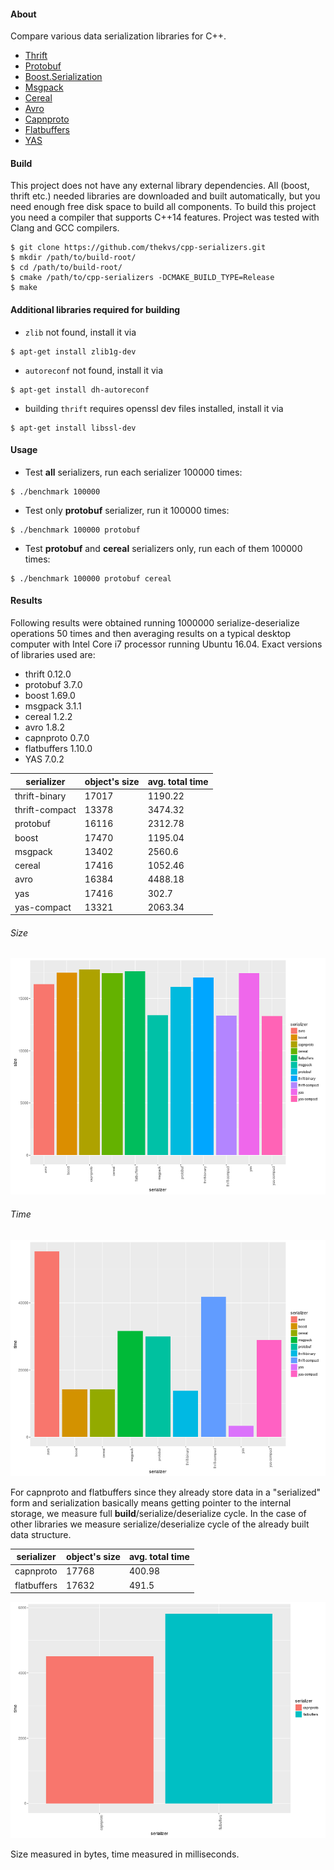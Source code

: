 #### About

Compare various data serialization libraries for C++.

* [Thrift](http://thrift.apache.org/)
* [Protobuf](https://code.google.com/p/protobuf/)
* [Boost.Serialization](http://www.boost.org/libs/serialization)
* [Msgpack](http://msgpack.org/)
* [Cereal](http://uscilab.github.io/cereal/index.html)
* [Avro](http://avro.apache.org/)
* [Capnproto](https://capnproto.org/)
* [Flatbuffers](https://google.github.io/flatbuffers/)
* [YAS](https://github.com/niXman/yas)

#### Build
This project does not have any external library dependencies. All (boost, thrift etc.) needed libraries are downloaded
and built automatically, but you need enough free disk space to build all components. To build this project you need a compiler that supports
C++14 features. Project was tested with Clang and GCC compilers.

```
$ git clone https://github.com/thekvs/cpp-serializers.git
$ mkdir /path/to/build-root/
$ cd /path/to/build-root/
$ cmake /path/to/cpp-serializers -DCMAKE_BUILD_TYPE=Release
$ make
```

#### Additional libraries required for building

* `zlib` not found, install it via
```
$ apt-get install zlib1g-dev
```
* `autoreconf` not found, install it via
```
$ apt-get install dh-autoreconf
```
* building `thrift` requires openssl dev files installed, install it via
```
$ apt-get install libssl-dev
```

#### Usage
* Test __all__ serializers, run each serializer 100000 times:
```
$ ./benchmark 100000
```
* Test only __protobuf__ serializer, run it 100000 times:
```
$ ./benchmark 100000 protobuf
```
* Test __protobuf__ and __cereal__ serializers only, run each of them 100000 times:
```
$ ./benchmark 100000 protobuf cereal
```

#### Results

Following results were obtained running 1000000 serialize-deserialize operations 50 times and then averaging results
on a typical desktop computer with Intel Core i7 processor running Ubuntu 16.04. Exact versions of libraries used are:

* thrift 0.12.0
* protobuf 3.7.0
* boost 1.69.0
* msgpack 3.1.1
* cereal 1.2.2
* avro 1.8.2
* capnproto 0.7.0
* flatbuffers 1.10.0
* YAS 7.0.2

| serializer     | object's size | avg. total time |
| -------------- | ------------- | --------------- |
| thrift-binary  | 17017         | 1190.22         |
| thrift-compact | 13378         | 3474.32         |
| protobuf       | 16116         | 2312.78         |
| boost          | 17470         | 1195.04         |
| msgpack        | 13402         | 2560.6          |
| cereal         | 17416         | 1052.46         |
| avro           | 16384         | 4488.18         |
| yas            | 17416         | 302.7           |
| yas-compact    | 13321         | 2063.34         |


###### Size

![Size](images/size.png)

###### Time

![Time](images/time.png)

For capnproto and flatbuffers since they already store data in a "serialized" form and serialization basically means getting pointer
to the internal storage, we measure full __build__/serialize/deserialize cycle. In the case of other libraries we measure
serialize/deserialize cycle of the already built data structure.

| serializer     | object's size | avg. total time |
| -------------- | ------------- | --------------- |
| capnproto      | 17768         | 400.98          |
| flatbuffers    | 17632         | 491.5           |

![Time](images/time2.png)

Size measured in bytes, time measured in milliseconds.

